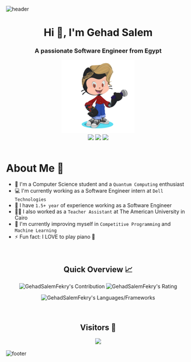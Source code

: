 ![header](https://capsule-render.vercel.app/api?type=waving&color=gradient&height=200&section=header&text=Hi%20there%20%F0%9F%91%8B&fontSize=50)


<h1 align="center">Hi 👋, I'm Gehad Salem</h1>
<h3 align="center">A passionate Software Engineer from Egypt</h3>
<div align="center">
    <img src="Github.png" height="200" />
</div>


<div align="center">
    <a href="https://www.linkedin.com/in/gehad-salem/"><img src="https://img.shields.io/badge/LinkedIn-0077B5?style=for-the-badge&logo=linkedin&logoColor=white" /></a>
    <a href="mailto:GehadSalemFekry@aucegypt.edu"><img src="https://img.shields.io/badge/Gmail-D14836?style=for-the-badge&logo=gmail&logoColor=white" /></a>
    <a href="https://facebook.com/GehadSalemFekry"><img src="https://img.shields.io/badge/Facebook-1877F2?style=for-the-badge&logo=facebook&logoColor=white" /></a>
</div>

<br>


<!--
This is a ✨ _special_ ✨ repository because its `README.md` (this file) appears on your GitHub profile.

Here are some ideas to get you started:

- 🔭 I’m currently working on 
- 🌱 I’m currently learning ...
- 👯 I’m looking to collaborate on ...
- 🤔 I’m looking for help with ...
- 💬 Ask me about ...
- 📫 How to reach me: ...
- 😄 Pronouns: ...
- ⚡ Fun fact: ...
-->
<h1>About Me 📌</h1>

- 👋 I'm a Computer Science student and a `Quantum Computing` enthusiast
- 💻 I'm currently working as a Software Engineer intern at `Dell Technologies`
- 🔭 I have `1.5+ year` of experience working as a Software Engineer
- 💁‍♂️ I also worked as a `Teacher Assistant` at The American University in Cairo
- 🌱 I'm currently improving myself in `Competitive Programming` and `Machine Learning`
- ⚡ Fun fact: I LOVE to play piano 🎹

<!-- 😎 Further more, I taught over 50 people the MERN tech stack! -->

<br />

<h2 align="center">Quick Overview 📈</h2>
  <p align = "center">
</p>

<p align = "center">
  <img src = "https://github-readme-stats.vercel.app/api?username=GehadSalemFekry&count_private=true&theme=dracula&hide_border=true" alt = "GehadSalemFekry's Contribution" width = 400 >
  <img src = "https://github-readme-streak-stats.herokuapp.com?user=GehadSalemFekry&count_private=true&theme=dracula&hide_border=true" alt = "GehadSalemFekry's Rating" width = 400 >
</p>

<p align = "center">
 <img src = "https://github-readme-stats.vercel.app/api/top-langs?username=GehadSalemFekry&show_icons=true&count_private=true&locale=en&layout=compact&langs_count=10&hide_border=true&bg_color=282A36&title_color=DD6387&text_color=fff&icon_color=fff" alt = "GehadSalemFekry's Languages/Frameworks" width = 400 />
</p>

<br />
<h2 align="center">Visitors 👀</h2>
<div align="center" >
  <img src="https://profile-counter.glitch.me/GehadSalemFekry/count.svg"></img>
</div>


![footer](https://capsule-render.vercel.app/api?type=waving&color=gradient&height=150&section=footer)
